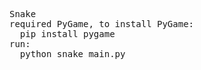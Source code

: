 <pre>
Snake
required PyGame, to install PyGame:  
  pip install pygame  
run:  
  python snake_main.py 
</pre>
